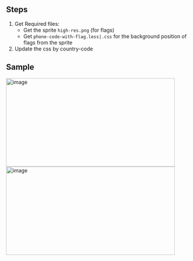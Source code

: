 ## Steps
 1. Get Required files:
    - Get the sprite `high-res.png` (for flags)
    - Get `phone-code-with-flag.less|.css` for the background position of flags from the sprite
 2. Update the css by country-code

## Sample
<img width="461" height="241" alt="image" src="https://github.com/user-attachments/assets/896c176a-9975-4287-8e60-862ccec01675" />

<img width="461" height="241" alt="image" src="https://github.com/user-attachments/assets/d3f0785b-a062-45ea-860c-c1476a3d251d" />

